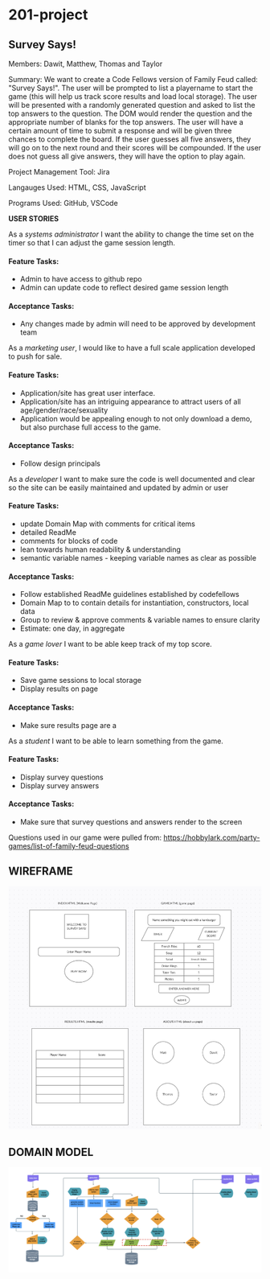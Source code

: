 # 201-project

## Survey Says!

Members: Dawit, Matthew, Thomas and Taylor

Summary: We want to create a Code Fellows version of Family Feud called: "Survey Says!". The user will be prompted to list a playername to start the game (this will help us track score results and load local storage).  The user will be presented with a randomly generated question and asked to list the top answers to the question.  The DOM would render the question and the appropriate number of blanks for the top answers. The user will have a certain amount of time to submit a response and will be given three chances to complete the board. If the user guesses all five answers, they will go on to the next round and their scores will be compounded. If the user does not guess all give answers, they will have the option to play again.

Project Management Tool: Jira

Langauges Used: HTML, CSS, JavaScript

Programs Used: GitHub, VSCode

**USER STORIES**

As a *systems administrator* I want the ability to change the time set on the timer so that I can adjust the game session length.
#### Feature Tasks:
- Admin to have access to github repo
- Admin can update code to reflect desired game session length

#### Acceptance Tasks: 
- Any changes made by admin will need to be approved by development team

As a *marketing user*, I would like to have a full scale application developed to push for sale.
#### Feature Tasks:
- Application/site has great user interface.
- Application/site has an intriguing appearance to attract users of all age/gender/race/sexuality
- Application would be appealing enough to not only download a demo, but also purchase full access to the game.

#### Acceptance Tasks: 
- Follow design principals

As a *developer* I want to make sure the code is well documented and clear so the site can be easily maintained and updated by admin or user
#### Feature Tasks:
- update Domain Map with comments for critical items
- detailed ReadMe
- comments for blocks of code
- lean towards human readability & understanding
- semantic variable names - keeping variable names as clear as possible

#### Acceptance Tasks: 
- Follow established ReadMe guidelines established by codefellows
- Domain Map to to contain details for instantiation, constructors, local data
- Group to review & approve comments & variable names to ensure clarity
- Estimate: one day, in aggregate

As a *game lover* I want to be able keep track of my top score.
#### Feature Tasks:
- Save game sessions to local storage
- Display results on page

#### Acceptance Tasks: 
- Make sure results page are a

As a *student* I want to be able to learn something from the game.
#### Feature Tasks:
- Display survey questions
- Display survey answers

#### Acceptance Tasks: 
- Make sure that survey questions and answers render to the screen


Questions used in our game were pulled from: https://hobbylark.com/party-games/list-of-family-feud-questions

## WIREFRAME
![alt text](/images/201wireframe.png)

## DOMAIN MODEL
![alt text](/images/survey-says-domain-model-v1.png)
